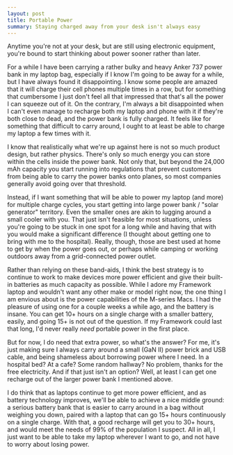 ```yaml
---
layout: post
title: Portable Power
summary: Staying charged away from your desk isn't always easy
---
```


Anytime you're not at your desk, but are still using electronic equipment, you're bound to start thinking about power sooner rather than later.

For a while I have been carrying a rather bulky and heavy Anker 737 power bank in my laptop bag, especially if I know I'm going to be away for a while, but I have always found it disappointing. I know some people are amazed that it will charge their cell phones multiple times in a row, but for something that cumbersome I just don't feel all that impressed that that's all the power I can squeeze out of it. On the contrary, I'm always a bit disappointed when I can't even manage to recharge both my laptop and phone with it if they're both close to dead, and the power bank is fully charged. It feels like for something that difficult to carry around, I ought to at least be able to charge my laptop a few times with it.

I know that realistically what we're up against here is not so much product design, but rather physics. There's only so much energy you can store within the cells inside the power bank. Not only that, but beyond the 24,000 mAh capacity you start running into regulations that prevent customers from being able to carry the power banks onto planes, so most companies generally avoid going over that threshold.

Instead, if I want something that will be able to power my laptop (and more) for multiple charge cycles, you start getting into large power bank / "solar generator" territory. Even the smaller ones are akin to lugging around a small cooler with you. That just isn't feasible for most situations, unless you're going to be stuck in one spot for a long while and having that with you would make a significant difference (I thought about getting one to bring with me to the hospital). Really, though, those are best used at home to get by when the power goes out, or perhaps while camping or working outdoors away from a grid-connected power outlet.

Rather than relying on these band-aids, I think the best strategy is to continue to work to make devices more power efficient and give their built-in batteries as much capacity as possible. While I adore my Framework laptop and wouldn't want any other make or model right now, the one thing I am envious about is the power capabilities of the M-series Macs. I had the pleasure of using one for a couple weeks a while ago, and the battery is insane. You can get 10+ hours on a single charge with a smaller battery, easily, and going 15+ is not out of the question. If my Framework could last that long, I'd never really _need_ portable power in the first place.

But for now, I do need that extra power, so what's the answer? For me, it's just making sure I always carry around a small (GaN II) power brick and USB cable, and being shameless about borrowing power where I need. In a hospital bed? At a cafe? Some random hallway? No problem, thanks for the free electricity. And if that just isn't an option? Well, at least I can get one recharge out of the larger power bank I mentioned above.

I do think that as laptops continue to get more power efficient, and as battery technology improves, we'll be able to achieve a nice middle ground: a serious battery bank that is easier to carry around in a bag without weighing you down, paired with a laptop that can go 15+ hours continuously on a single charge. With that, a good recharge will get you to 30+ hours, and would meet the needs of 99% of the population I suspect. All in all, I just want to be able to take my laptop wherever I want to go, and not have to worry about losing power.

